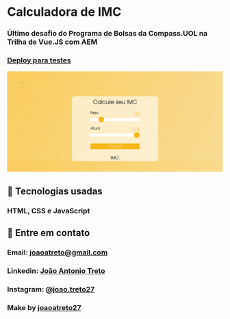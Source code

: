 # Calculadora de IMC

### Último desafio do Programa de Bolsas da Compass.UOL na Trilha de Vue.JS com AEM

### [Deploy para testes](https://joaoatreto27.github.io/Calc_IMC/)

![](/print_deploy.png)

## 🔧 Tecnologias usadas
### HTML, CSS e JavaScript

## 📲 Entre em contato
### Email: joaoatreto@gmail.com
### Linkedin: [João Antonio Treto](https://www.linkedin.com/in/joaoatreto-159727213/)
### Instagram: [@joao.treto27](https://www.instagram.com/joao.treto27/)

### Make by [joaoatreto27](https://github.com/joaoatreto27)